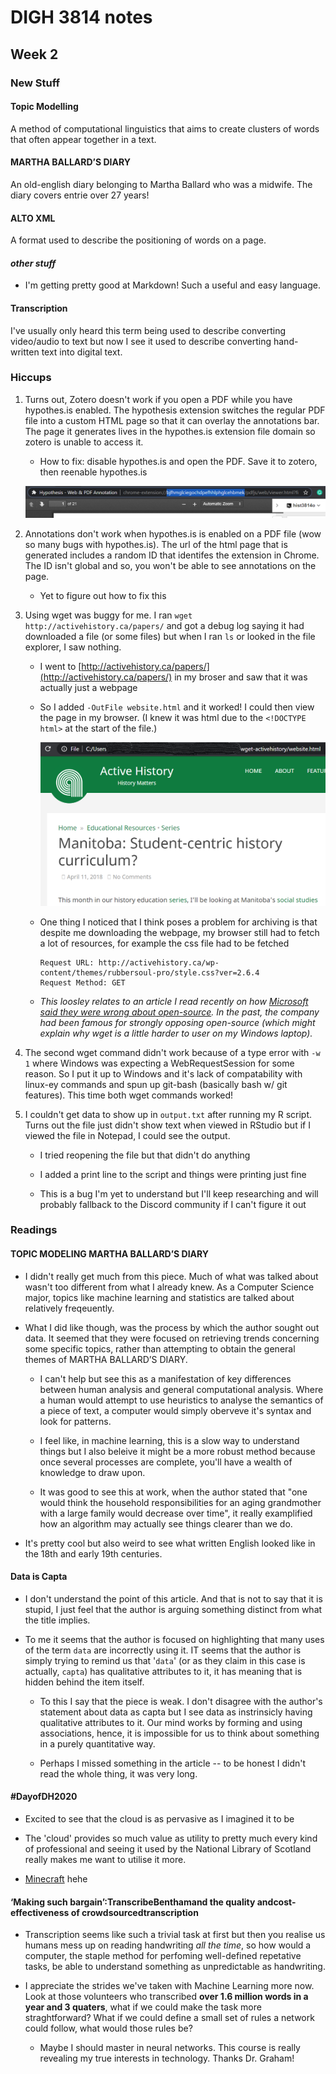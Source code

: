 # DIGH 3814 notes

## Week 2

### New Stuff

#### Topic Modelling

A method of computational linguistics that aims to create clusters of words that often appear together in a text.

#### MARTHA BALLARD’S DIARY

An old-english diary belonging to Martha Ballard who was a midwife. The diary covers entrie over 27 years!

#### ALTO XML

A format used to describe the positioning of words on a page.

#### _other stuff_

- I'm getting pretty good at Markdown! Such a useful and easy language.

#### Transcription

I've usually only heard this term being used to describe converting video/audio to text but now I see it used to describe converting hand-written text into digital text.

### Hiccups

1. Turns out, Zotero doesn't work if you open a PDF while you have hypothes.is enabled. The hypothesis extension switches the regular PDF file into a custom HTML page so that it can overlay the annotations bar. The page it generates lives in the hypothes.is extension file domain so zotero is unable to access it.

    - How to fix: disable hypothes.is and open the PDF. Save it to zotero, then reenable hypothes.is

    ![URL of the hypothes.is file on my browser](hypothesis-annotations.png)

2. Annotations don't work when hypothes.is is enabled on a PDF file (wow so many bugs with hypothes.is). The url of the html page that is generated includes a random ID that identifes the extension in Chrome. The ID isn't global and so, you won't be able to see annotations on the page.

    - Yet to figure out how to fix this

3. Using wget was buggy for me. I ran `wget http://activehistory.ca/papers/` and got a debug log saying it had downloaded a file (or some files) but when I ran `ls` or looked in the file explorer, I saw nothing.

    - I went to [http://activehistory.ca/papers/](http://activehistory.ca/papers/) in my broser and saw that it was actually just a webpage

    - So I added `-OutFile website.html` and it worked! I could then view the page in my browser. (I knew it was html due to the `<!DOCTYPE html>` at the start of the file.)

      ![wget hiccup](wget-hiccup.png)

    - One thing I noticed that I think poses a problem for archiving is that despite me downloading the webpage, my browser still had to fetch a lot of resources, for example the css file had to be fetched

      ```plaintext
      Request URL: http://activehistory.ca/wp-content/themes/rubbersoul-pro/style.css?ver=2.6.4
      Request Method: GET
      ```

    - _This loosley relates to an article I read recently on how [Microsoft said they were wrong about open-source](https://www.theverge.com/2020/5/18/21262103/microsoft-open-source-linux-history-wrong-statement). In the past, the company had been famous for strongly opposing open-source (which might explain why wget is a little harder to user on my Windows laptop)._

4. The second wget command didn't work because of a type error with `-w 1` where Windows was expecting a WebRequestSession for some reason. So I put it up to Windows and it's lack of compatability with linux-ey commands and spun up git-bash (basically bash w/ git features). This time both wget commands worked!

5. I couldn't get data to show up in `output.txt` after running my R script. Turns out the file just didn't show text when viewed in RStudio but if I viewed the file in Notepad, I could see the output.

    - I tried reopening the file but that didn't do anything

    - I added a print line to the script and things were printing just fine

    - This is a bug I'm yet to understand but I'll keep researching and will probably fallback to the Discord community if I can't figure it out

### Readings

#### TOPIC MODELING MARTHA BALLARD’S DIARY

- I didn't really get much from this piece. Much of what was talked about wasn't too different from what I already knew. As a Computer Science major, topics like machine learning and statistics are talked about relatively freqeuently.

- What I did like though, was the process by which the author sought out data. It seemed that they were focused on retrieving trends concerning some specific topics, rather than attempting to obtain the general themes of MARTHA BALLARD’S DIARY.

  - I can't help but see this as a manifestation of key differences between human analysis and general computational analysis. Where a human would attempt to use heuristics to analyse the semantics of a piece of text, a computer would simply oberveve it's syntax and look for patterns.

  - I feel like, in machine learning, this is a slow way to understand things but I also beleive it might be a more robust method because once several processes are complete, you'll have a wealth of knowledge to draw upon.

  - It was good to see this at work, when the author stated that "one would think the household responsibilities for an aging grandmother with a large family would decrease over time", it really examplified how an algorithm may actually see things clearer than we do.

- It's pretty cool but also weird to see what written English looked like in the 18th and early 19th centuries.

#### Data is Capta

- I don't understand the point of this article. And that is not to say that it is stupid, I just feel that the author is arguing something distinct from what the title implies.

- To me it seems that the author is focused on highlighting that many uses of the term `data` are incorrectly using it. IT seems that the author is simply trying to remind us that '`data`' (or as they claim in this case is actually, `capta`) has qualitative attributes to it, it has meaning that is hidden behind the item itself.

  - To this I say that the piece is weak. I don't disagree with the author's statement about data as capta but I see data as instrinsicly having qualitative attributes to it. Our mind works by forming and using associations, hence, it is impossible for us to think about something in a purely quantitative way.
  
  - Perhaps I missed something in the article -- to be honest I didn't read the whole thing, it was very long.

#### #DayofDH2020

- Excited to see that the cloud is as pervasive as I imagined it to be

- The 'cloud' provides so much value as utility to pretty much every kind of professional and seeing it used by the National Library of Scotland really makes me want to utilise it more.

- [Minecraft](https://twitter.com/natlibscot/status/1255481161075372032) hehe

#### ‘Making such bargain’:TranscribeBenthamand the quality andcost-effectiveness of crowdsourcedtranscription

- Transcription seems like such a trivial task at first but then you realise us humans mess up on reading handwriting _all the time_, so how would a computer, the staple method for perfoming well-defined repetative tasks, be able to understand something as unpredictable as handwriting.

- I appreciate the strides we've taken with Machine Learning more now. Look at those volunteers who transcribed **over 1.6 million words in a year and 3 quaters**, what if we could make the task more straghtforward? What if we could define a small set of rules a network could follow, what would those rules be?

  - Maybe I should master in neural networks. This course is really revealing my true interests in technology. Thanks Dr. Graham!
